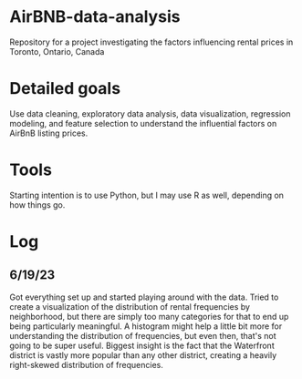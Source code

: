 # AirBNB-data-analysis
Repository for a project investigating the factors influencing rental prices in Toronto, Ontario, Canada
# Detailed goals
Use data cleaning, exploratory data analysis, data visualization, regression modeling, and feature selection to understand the influential factors on AirBnB listing prices.
# Tools
Starting intention is to use Python, but I may use R as well, depending on how things go.
# Log
## 6/19/23
Got everything set up and started playing around with the data. Tried to create a visualization of the distribution of rental frequencies by neighborhood, but there are simply too many categories for that to end up being particularly meaningful. A histogram might help a little bit more for understanding the distribution of frequencies, but even then, that's not going to be super useful. Biggest insight is the fact that the Waterfront district is vastly more popular than any other district, creating a heavily right-skewed distribution of frequencies.
